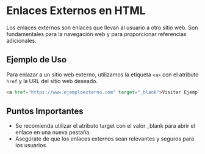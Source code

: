 # Enlaces Externos en HTML

Los enlaces externos son enlaces que llevan al usuario a otro sitio web. Son fundamentales para la navegación web y para proporcionar referencias adicionales.

## Ejemplo de Uso
Para enlazar a un sitio web externo, utilizamos la etiqueta `<a>` con el atributo `href` y la URL del sitio web deseado.

```html
<a href="https://www.ejemploexterno.com" target="_blank">Visitar Ejemplo Externo</a>
```

## Puntos Importantes
- Se recomienda utilizar el atributo target con el valor _blank para abrir el enlace en una nueva pestaña.
- Asegúrate de que los enlaces externos sean relevantes y seguros para los usuarios.

